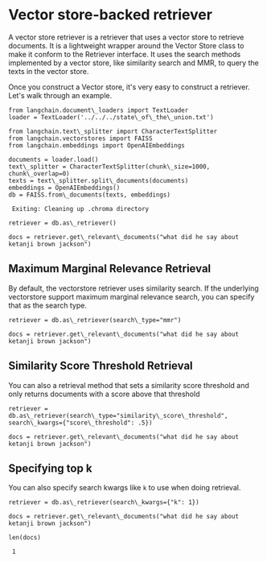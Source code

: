 Vector store-backed retriever
=============================

A vector store retriever is a retriever that uses a vector store to retrieve documents. It is a lightweight wrapper around the Vector Store class to make it conform to the Retriever interface.
It uses the search methods implemented by a vector store, like similarity search and MMR, to query the texts in the vector store.

Once you construct a Vector store, it's very easy to construct a retriever. Let's walk through an example.


```
from langchain.document\_loaders import TextLoader  
loader = TextLoader('../../../state\_of\_the\_union.txt')  

```

```
from langchain.text\_splitter import CharacterTextSplitter  
from langchain.vectorstores import FAISS  
from langchain.embeddings import OpenAIEmbeddings  
  
documents = loader.load()  
text\_splitter = CharacterTextSplitter(chunk\_size=1000, chunk\_overlap=0)  
texts = text\_splitter.split\_documents(documents)  
embeddings = OpenAIEmbeddings()  
db = FAISS.from\_documents(texts, embeddings)  

```

```
 Exiting: Cleaning up .chroma directory  

```

```
retriever = db.as\_retriever()  

```

```
docs = retriever.get\_relevant\_documents("what did he say about ketanji brown jackson")  

```
Maximum Marginal Relevance Retrieval[​](#maximum-marginal-relevance-retrieval "Direct link to Maximum Marginal Relevance Retrieval")
------------------------------------------------------------------------------------------------------------------------------------

By default, the vectorstore retriever uses similarity search. If the underlying vectorstore support maximum marginal relevance search, you can specify that as the search type.


```
retriever = db.as\_retriever(search\_type="mmr")  

```

```
docs = retriever.get\_relevant\_documents("what did he say about ketanji brown jackson")  

```
Similarity Score Threshold Retrieval[​](#similarity-score-threshold-retrieval "Direct link to Similarity Score Threshold Retrieval")
------------------------------------------------------------------------------------------------------------------------------------

You can also a retrieval method that sets a similarity score threshold and only returns documents with a score above that threshold


```
retriever = db.as\_retriever(search\_type="similarity\_score\_threshold", search\_kwargs={"score\_threshold": .5})  

```

```
docs = retriever.get\_relevant\_documents("what did he say about ketanji brown jackson")  

```
Specifying top k[​](#specifying-top-k "Direct link to Specifying top k")
------------------------------------------------------------------------

You can also specify search kwargs like `k` to use when doing retrieval.


```
retriever = db.as\_retriever(search\_kwargs={"k": 1})  

```

```
docs = retriever.get\_relevant\_documents("what did he say about ketanji brown jackson")  

```

```
len(docs)  

```

```
 1  

```
